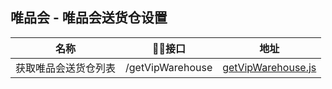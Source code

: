 
## 唯品会 - 唯品会送货仓设置
名称                |    接口                                  |  地址
------------------- |----------------------------|----
获取唯品会送货仓列表   | /getVipWarehouse                         | [getVipWarehouse.js](./getVipWarehouse.js)